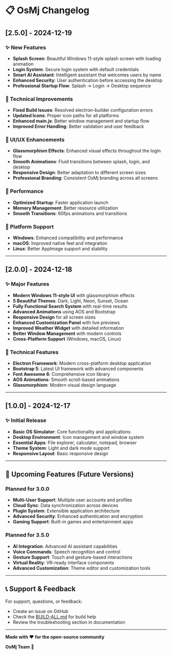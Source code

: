 # 📋 OsMj Changelog

## [2.5.0] - 2024-12-19

### ✨ New Features
- **Splash Screen**: Beautiful Windows 11-style splash screen with loading animation
- **Login System**: Secure login system with default credentials
- **Smart AI Assistant**: Intelligent assistant that welcomes users by name
- **Enhanced Security**: User authentication before accessing the desktop
- **Professional Startup Flow**: Splash → Login → Desktop sequence

### 🔧 Technical Improvements
- **Fixed Build Issues**: Resolved electron-builder configuration errors
- **Updated Icons**: Proper icon paths for all platforms
- **Enhanced main.js**: Better window management and startup flow
- **Improved Error Handling**: Better validation and user feedback

### 🎨 UI/UX Enhancements
- **Glassmorphism Effects**: Enhanced visual effects throughout the login flow
- **Smooth Animations**: Fluid transitions between splash, login, and desktop
- **Responsive Design**: Better adaptation to different screen sizes
- **Professional Branding**: Consistent OsMj branding across all screens

### 🚀 Performance
- **Optimized Startup**: Faster application launch
- **Memory Management**: Better resource utilization
- **Smooth Transitions**: 60fps animations and transitions

### 📱 Platform Support
- **Windows**: Enhanced compatibility and performance
- **macOS**: Improved native feel and integration
- **Linux**: Better AppImage support and stability

---

## [2.0.0] - 2024-12-18

### ✨ Major Features
- **Modern Windows 11-style UI** with glassmorphism effects
- **5 Beautiful Themes**: Dark, Light, Neon, Sunset, Ocean
- **Fully Functional Search System** with real-time results
- **Advanced Animations** using AOS and Bootstrap
- **Responsive Design** for all screen sizes
- **Enhanced Customization Panel** with live previews
- **Improved Weather Widget** with detailed information
- **Better Window Management** with modern controls
- **Cross-Platform Support** (Windows, macOS, Linux)

### 🔧 Technical Features
- **Electron Framework**: Modern cross-platform desktop application
- **Bootstrap 5**: Latest UI framework with advanced components
- **Font Awesome 6**: Comprehensive icon library
- **AOS Animations**: Smooth scroll-based animations
- **Glassmorphism**: Modern visual design language

---

## [1.0.0] - 2024-12-17

### ✨ Initial Release
- **Basic OS Simulator**: Core functionality and applications
- **Desktop Environment**: Icon management and window system
- **Essential Apps**: File explorer, calculator, notepad, browser
- **Theme System**: Light and dark mode support
- **Responsive Layout**: Basic responsive design

---

## 🔮 Upcoming Features (Future Versions)

### Planned for 3.0.0
- **Multi-User Support**: Multiple user accounts and profiles
- **Cloud Sync**: Data synchronization across devices
- **Plugin System**: Extensible application architecture
- **Advanced Security**: Enhanced authentication and encryption
- **Gaming Support**: Built-in games and entertainment apps

### Planned for 3.5.0
- **AI Integration**: Advanced AI assistant capabilities
- **Voice Commands**: Speech recognition and control
- **Gesture Support**: Touch and gesture-based interactions
- **Virtual Reality**: VR-ready interface components
- **Advanced Customization**: Theme editor and customization tools

---

## 📞 Support & Feedback

For support, questions, or feedback:
- Create an issue on GitHub
- Check the [BUILD-ALL.md](BUILD-ALL.md) for build help
- Review the troubleshooting section in documentation

---

**Made with ❤️ for the open-source community**

**OsMj Team** 🚀
